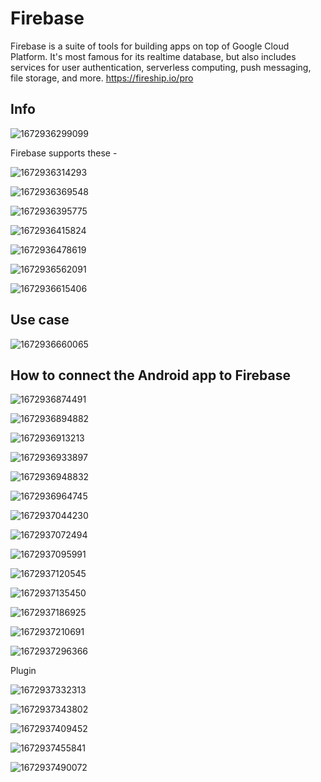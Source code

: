# Firebase

<!-- https://www.youtube.com/watch?v=zEWMa-yJQmg&list=PLIivdWyY5sqJOQJCXW_aYEqwfyi6bu1gC&index=8 -->

Firebase is a suite of tools for building apps on top of Google Cloud Platform. It's most famous for its realtime database, but also includes services for user authentication, serverless computing, push messaging, file storage, and more. <https://fireship.io/pro>

## Info

![1672936299099](image/GCP_Firebase/1672936299099.png)

Firebase supports these -

![1672936314293](image/GCP_Firebase/1672936314293.png)

![1672936369548](image/GCP_Firebase/1672936369548.png)

![1672936395775](image/GCP_Firebase/1672936395775.png)

![1672936415824](image/GCP_Firebase/1672936415824.png)

![1672936478619](image/GCP_Firebase/1672936478619.png)

![1672936562091](image/GCP_Firebase/1672936562091.png)

![1672936615406](image/GCP_Firebase/1672936615406.png)

## Use case

![1672936660065](image/GCP_Firebase/1672936660065.png)

## How to connect the Android app to Firebase

![1672936874491](image/GCP_Firebase/1672936874491.png)

![1672936894882](image/GCP_Firebase/1672936894882.png)

![1672936913213](image/GCP_Firebase/1672936913213.png)

![1672936933897](image/GCP_Firebase/1672936933897.png)

![1672936948832](image/GCP_Firebase/1672936948832.png)

![1672936964745](image/GCP_Firebase/1672936964745.png)

![1672937044230](image/GCP_Firebase/1672937044230.png)

![1672937072494](image/GCP_Firebase/1672937072494.png)

![1672937095991](image/GCP_Firebase/1672937095991.png)

![1672937120545](image/GCP_Firebase/1672937120545.png)

![1672937135450](image/GCP_Firebase/1672937135450.png)

![1672937186925](image/GCP_Firebase/1672937186925.png)

![1672937210691](image/GCP_Firebase/1672937210691.png)

![1672937296366](image/GCP_Firebase/1672937296366.png)

Plugin

![1672937332313](image/GCP_Firebase/1672937332313.png)

![1672937343802](image/GCP_Firebase/1672937343802.png)

![1672937409452](image/GCP_Firebase/1672937409452.png)

![1672937455841](image/GCP_Firebase/1672937455841.png)

![1672937490072](image/GCP_Firebase/1672937490072.png)
